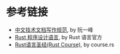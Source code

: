 # 参考链接

- [中文技术文档写作规范](https://github.com/ruanyf/document-style-guide), by 阮一峰
- [Rust 程序设计语言](https://kaisery.github.io/trpl-zh-cn/), by Rust 语言官方
- [Rust语言圣经(Rust Course)](https://course.rs/into-rust.html), by course.rs
